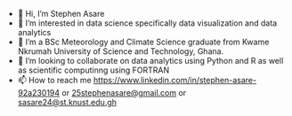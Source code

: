 - 👋 Hi, I’m Stephen Asare
- 👀 I’m interested in data science specifically data visualization and data analytics
- 🌱 I’m a BSc Meteorology and Climate Science graduate from Kwame Nkrumah University of Science and Technology, Ghana.
- 💞️ I’m looking to collaborate on data analytics using Python and R as well as scientific computinng using FORTRAN
- 📫 How to reach me https://www.linkedin.com/in/stephen-asare-92a230194 or 25stephenasare@gmail.com or sasare24@st.knust.edu.gh

<!---
25Stephen/25Stephen is a ✨ special ✨ repository because its `README.md` (this file) appears on your GitHub profile.
You can click the Preview link to take a look at your changes.
--->
